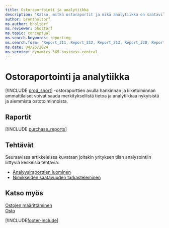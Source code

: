 ```yaml
---
title: Ostoraportointi ja analytiikka
description: 'Katso, mitkä ostoraportit ja mikä analytiikka on saatavilla Business Centralin vakioversiossa, jotta voit seurata liiketoimintaasi.'
author: brentholtorf
ms.author: bholtorf
ms.reviewer: bholtorf
ms.topic: conceptual
ms.search.keywords: reporting
ms.search.form: 'Report_311, Report_312, Report_313, Report_320, Report_709, Report_707, Report_709, Report_714, Report_716, Report_720'
ms.date: 04/26/2024
ms.service: dynamics-365-business-central
---
```

# Ostoraportointi ja analytiikka

[!INCLUDE [prod_short](includes/prod_short.md)] -ostoraporttien avulla hankinnan ja liiketoiminnan ammattilaiset voivat saada merkityksellistä tietoa ja analytiikkaa nykyisistä ja aiemmista ostotoiminnoista.  

## Raportit

[!INCLUDE [purchase_reports](includes/purchase-reports-include.md)]

## Tehtävät

Seuraavissa artikkeleissa kuvataan joitakin yrityksen tilan analysointiin liittyviä keskeisiä tehtäviä:

* [Analyysiraporttien luominen](bi-how-create-analysis-views-reports.md)  
* [Nimikkeiden saatavuuden tarkasteleminen](inventory-how-availability-overview.md)  

## Katso myös
[Ostojen määrittäminen](purchasing-setup-purchasing.md)  
[Osto](purchasing-manage-purchasing.md)  

[!INCLUDE[footer-include](includes/footer-banner.md)]
